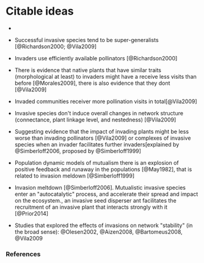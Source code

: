 # Citable ideas

*

* Successful invasive species tend to be super-generalists [@Richardson2000; @Vila2009]

* Invaders use efficiently available pollinators [@Richardson2000]

* There is evidence that native plants that have similar traits (morphological at least) to invaders might have a receive less visits than before [@Morales2009], there is also evidence that they dont [@Vila2009]

* Invaded communities receiver more pollination visits in total[@Vila2009]

* Invasive species don't induce overall changes in network structure (connectance, plant linkage level, and nestedness) [@Vila2009]

* Suggesting evidence that the impact of invading plants might be less worse than invading pollinators [@Vila2009] or complexes of invasive species when an invader facilitates further invaders[explained by @Simberloff2006, proposed by @Simberloff1999]

* Population dynamic models of mutualism there is an explosion of positive feedback and runaway in the populations [@May1982], that is related to invasion meldown [@Simberloff1999]

* Invasion meltdown [@Simberloff2006]. Mutualistic invasive species enter an "autocatalytic" process, and accelerate their spread and impact on the ecosystem., an invasive seed disperser ant facilitates the recruitment of an invasive plant that interacts strongly with it [@Prior2014]  

* Studies that explored the effects of invasions on network "stability" (in the broad sense): @Olesen2002, @Aizen2008, @Bartomeus2008, @Vila2009

### References
